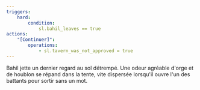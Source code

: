 ```yaml
---
triggers:
    hard:
        condition:
            sl.bahil_leaves == true
actions:
    "[Continuer]":
        operations:
            - sl.tavern_was_not_approved = true
---
```


Bahil jette un dernier regard au sol détrempé. Une odeur agréable d'orge et de houblon se répand dans la tente, vite dispersée lorsqu'il ouvre l'un des battants pour sortir sans un mot.
